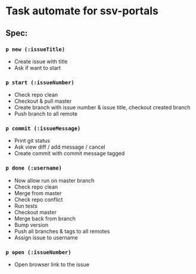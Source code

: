 # Task automate for ssv-portals

## Spec:

### `p new (:issueTitle)`

  - Create issue with title
  - Ask if want to start

### `p start (:issueNumber)`

  - Check repo clean
  - Checkout & pull master
  - Create branch with issue number & issue title, checkout created branch
  - Push branch to all remote

### `p commit (:issueMessage)`

  - Print git status
  - Ask view diff / add message / cancel
  - Create commit with commit message tagged

### `p done (:username)`

  - Now allow run on master branch
  - Check repo clean
  - Merge from master
  - Check repo conflict
  - Run tests
  - Checkout master
  - Merge back from branch
  - Bump version
  - Push all branches & tags to all remotes
  - Assign issue to username

### `p open (:issueNumber)`

  - Open browser link to the issue
